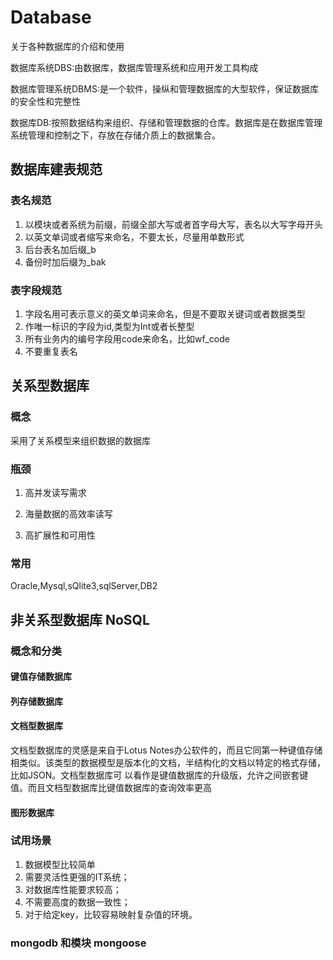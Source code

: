 # Database
关于各种数据库的介绍和使用

数据库系统DBS:由数据库，数据库管理系统和应用开发工具构成

数据库管理系统DBMS:是一个软件，操纵和管理数据库的大型软件，保证数据库的安全性和完整性

数据库DB:按照数据结构来组织、存储和管理数据的仓库。数据库是在数据库管理系统管理和控制之下，存放在存储介质上的数据集合。

## 数据库建表规范

### 表名规范

1. 以模块或者系统为前缀，前缀全部大写或者首字母大写，表名以大写字母开头
1. 以英文单词或者缩写来命名，不要太长，尽量用单数形式
1. 后台表名加后缀_b
1. 备份时加后缀为_bak


### 表字段规范

1. 字段名用可表示意义的英文单词来命名，但是不要取关键词或者数据类型
2. 作唯一标识的字段为id,类型为Int或者长整型
3. 所有业务内的编号字段用code来命名，比如wf_code
4. 不要重复表名



## 关系型数据库

### 概念

采用了关系模型来组织数据的数据库

### 瓶颈

1. 高并发读写需求

2. 海量数据的高效率读写

3. 高扩展性和可用性

### 常用

Oracle,Mysql,sQlite3,sqlServer,DB2

## 非关系型数据库 NoSQL

### 概念和分类

#### 键值存储数据库

#### 列存储数据库

#### 文档型数据库

文档型数据库的灵感是来自于Lotus Notes办公软件的，而且它同第一种键值存储相类似。该类型的数据模型是版本化的文档，半结构化的文档以特定的格式存储，比如JSON。文档型数据库可 以看作是键值数据库的升级版，允许之间嵌套键值。而且文档型数据库比键值数据库的查询效率更高

#### 图形数据库

### 试用场景

1. 数据模型比较简单
2. 需要灵活性更强的IT系统；
3. 对数据库性能要求较高；
4. 不需要高度的数据一致性；
5. 对于给定key，比较容易映射复杂值的环境。

###  mongodb 和模块 mongoose

